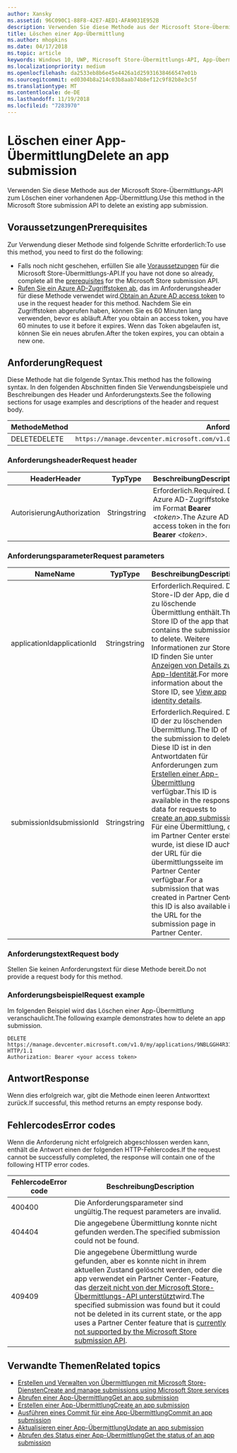```yaml
---
author: Xansky
ms.assetid: 96C090C1-88F8-42E7-AED1-AFA9031E952B
description: Verwenden Sie diese Methode aus der Microsoft Store-Übermittlungs-API zum Löschen einer vorhandenen App-Übermittlung.
title: Löschen einer App-Übermittlung
ms.author: mhopkins
ms.date: 04/17/2018
ms.topic: article
keywords: Windows 10, UWP, Microsoft Store-Übermittlungs-API, App-Übermittlung, löschen
ms.localizationpriority: medium
ms.openlocfilehash: da2533eb8b6e45e4426a1d25931638466547e01b
ms.sourcegitcommit: ed0304b8a214c03b8aab74b8ef12c9f82b8e3c5f
ms.translationtype: MT
ms.contentlocale: de-DE
ms.lasthandoff: 11/19/2018
ms.locfileid: "7283970"
---
```

# <a name="delete-an-app-submission"></a><span data-ttu-id="ad7b1-104">Löschen einer App-Übermittlung</span><span class="sxs-lookup"><span data-stu-id="ad7b1-104">Delete an app submission</span></span>

<span data-ttu-id="ad7b1-105">Verwenden Sie diese Methode aus der Microsoft Store-Übermittlungs-API zum Löschen einer vorhandenen App-Übermittlung.</span><span class="sxs-lookup"><span data-stu-id="ad7b1-105">Use this method in the Microsoft Store submission API to delete an existing app submission.</span></span>

## <a name="prerequisites"></a><span data-ttu-id="ad7b1-106">Voraussetzungen</span><span class="sxs-lookup"><span data-stu-id="ad7b1-106">Prerequisites</span></span>

<span data-ttu-id="ad7b1-107">Zur Verwendung dieser Methode sind folgende Schritte erforderlich:</span><span class="sxs-lookup"><span data-stu-id="ad7b1-107">To use this method, you need to first do the following:</span></span>

* <span data-ttu-id="ad7b1-108">Falls noch nicht geschehen, erfüllen Sie alle [Voraussetzungen](create-and-manage-submissions-using-windows-store-services.md#prerequisites) für die Microsoft Store-Übermittlungs-API.</span><span class="sxs-lookup"><span data-stu-id="ad7b1-108">If you have not done so already, complete all the [prerequisites](create-and-manage-submissions-using-windows-store-services.md#prerequisites) for the Microsoft Store submission API.</span></span>
* <span data-ttu-id="ad7b1-109">[Rufen Sie ein Azure AD-Zugriffstoken ab](create-and-manage-submissions-using-windows-store-services.md#obtain-an-azure-ad-access-token), das im Anforderungsheader für diese Methode verwendet wird.</span><span class="sxs-lookup"><span data-stu-id="ad7b1-109">[Obtain an Azure AD access token](create-and-manage-submissions-using-windows-store-services.md#obtain-an-azure-ad-access-token) to use in the request header for this method.</span></span> <span data-ttu-id="ad7b1-110">Nachdem Sie ein Zugriffstoken abgerufen haben, können Sie es 60 Minuten lang verwenden, bevor es abläuft.</span><span class="sxs-lookup"><span data-stu-id="ad7b1-110">After you obtain an access token, you have 60 minutes to use it before it expires.</span></span> <span data-ttu-id="ad7b1-111">Wenn das Token abgelaufen ist, können Sie ein neues abrufen.</span><span class="sxs-lookup"><span data-stu-id="ad7b1-111">After the token expires, you can obtain a new one.</span></span>

## <a name="request"></a><span data-ttu-id="ad7b1-112">Anforderung</span><span class="sxs-lookup"><span data-stu-id="ad7b1-112">Request</span></span>

<span data-ttu-id="ad7b1-113">Diese Methode hat die folgende Syntax.</span><span class="sxs-lookup"><span data-stu-id="ad7b1-113">This method has the following syntax.</span></span> <span data-ttu-id="ad7b1-114">In den folgenden Abschnitten finden Sie Verwendungsbeispiele und Beschreibungen des Header und Anforderungstexts.</span><span class="sxs-lookup"><span data-stu-id="ad7b1-114">See the following sections for usage examples and descriptions of the header and request body.</span></span>

| <span data-ttu-id="ad7b1-115">Methode</span><span class="sxs-lookup"><span data-stu-id="ad7b1-115">Method</span></span> | <span data-ttu-id="ad7b1-116">Anforderungs-URI</span><span class="sxs-lookup"><span data-stu-id="ad7b1-116">Request URI</span></span>                                                      |
|--------|------------------------------------------------------------------|
| <span data-ttu-id="ad7b1-117">DELETE</span><span class="sxs-lookup"><span data-stu-id="ad7b1-117">DELETE</span></span>    | ```https://manage.devcenter.microsoft.com/v1.0/my/applications/{applicationId}/submissions/{submissionId}``` |


### <a name="request-header"></a><span data-ttu-id="ad7b1-118">Anforderungsheader</span><span class="sxs-lookup"><span data-stu-id="ad7b1-118">Request header</span></span>

| <span data-ttu-id="ad7b1-119">Header</span><span class="sxs-lookup"><span data-stu-id="ad7b1-119">Header</span></span>        | <span data-ttu-id="ad7b1-120">Typ</span><span class="sxs-lookup"><span data-stu-id="ad7b1-120">Type</span></span>   | <span data-ttu-id="ad7b1-121">Beschreibung</span><span class="sxs-lookup"><span data-stu-id="ad7b1-121">Description</span></span>                                                                 |
|---------------|--------|-----------------------------------------------------------------------------|
| <span data-ttu-id="ad7b1-122">Autorisierung</span><span class="sxs-lookup"><span data-stu-id="ad7b1-122">Authorization</span></span> | <span data-ttu-id="ad7b1-123">String</span><span class="sxs-lookup"><span data-stu-id="ad7b1-123">string</span></span> | <span data-ttu-id="ad7b1-124">Erforderlich.</span><span class="sxs-lookup"><span data-stu-id="ad7b1-124">Required.</span></span> <span data-ttu-id="ad7b1-125">Das Azure AD-Zugriffstoken im Format **Bearer** &lt;*token*&gt;.</span><span class="sxs-lookup"><span data-stu-id="ad7b1-125">The Azure AD access token in the form **Bearer** &lt;*token*&gt;.</span></span> |


### <a name="request-parameters"></a><span data-ttu-id="ad7b1-126">Anforderungsparameter</span><span class="sxs-lookup"><span data-stu-id="ad7b1-126">Request parameters</span></span>

| <span data-ttu-id="ad7b1-127">Name</span><span class="sxs-lookup"><span data-stu-id="ad7b1-127">Name</span></span>        | <span data-ttu-id="ad7b1-128">Typ</span><span class="sxs-lookup"><span data-stu-id="ad7b1-128">Type</span></span>   | <span data-ttu-id="ad7b1-129">Beschreibung</span><span class="sxs-lookup"><span data-stu-id="ad7b1-129">Description</span></span>                                                                 |
|---------------|--------|-----------------------------------------------------------------------------|
| <span data-ttu-id="ad7b1-130">applicationId</span><span class="sxs-lookup"><span data-stu-id="ad7b1-130">applicationId</span></span> | <span data-ttu-id="ad7b1-131">String</span><span class="sxs-lookup"><span data-stu-id="ad7b1-131">string</span></span> | <span data-ttu-id="ad7b1-132">Erforderlich.</span><span class="sxs-lookup"><span data-stu-id="ad7b1-132">Required.</span></span> <span data-ttu-id="ad7b1-133">Die Store-ID der App, die die zu löschende Übermittlung enthält.</span><span class="sxs-lookup"><span data-stu-id="ad7b1-133">The Store ID of the app that contains the submission to delete.</span></span> <span data-ttu-id="ad7b1-134">Weitere Informationen zur Store-ID finden Sie unter [Anzeigen von Details zur App-Identität](https://msdn.microsoft.com/windows/uwp/publish/view-app-identity-details).</span><span class="sxs-lookup"><span data-stu-id="ad7b1-134">For more information about the Store ID, see [View app identity details](https://msdn.microsoft.com/windows/uwp/publish/view-app-identity-details).</span></span>  |
| <span data-ttu-id="ad7b1-135">submissionId</span><span class="sxs-lookup"><span data-stu-id="ad7b1-135">submissionId</span></span> | <span data-ttu-id="ad7b1-136">String</span><span class="sxs-lookup"><span data-stu-id="ad7b1-136">string</span></span> | <span data-ttu-id="ad7b1-137">Erforderlich.</span><span class="sxs-lookup"><span data-stu-id="ad7b1-137">Required.</span></span> <span data-ttu-id="ad7b1-138">Die ID der zu löschenden Übermittlung.</span><span class="sxs-lookup"><span data-stu-id="ad7b1-138">The ID of the submission to delete.</span></span> <span data-ttu-id="ad7b1-139">Diese ID ist in den Antwortdaten für Anforderungen zum [Erstellen einer App-Übermittlung](create-an-app-submission.md) verfügbar.</span><span class="sxs-lookup"><span data-stu-id="ad7b1-139">This ID is available in the response data for requests to [create an app submission](create-an-app-submission.md).</span></span> <span data-ttu-id="ad7b1-140">Für eine Übermittlung, die im Partner Center erstellt wurde, ist diese ID auch in der URL für die übermittlungsseite im Partner Center verfügbar.</span><span class="sxs-lookup"><span data-stu-id="ad7b1-140">For a submission that was created in Partner Center, this ID is also available in the URL for the submission page in Partner Center.</span></span>  |


### <a name="request-body"></a><span data-ttu-id="ad7b1-141">Anforderungstext</span><span class="sxs-lookup"><span data-stu-id="ad7b1-141">Request body</span></span>

<span data-ttu-id="ad7b1-142">Stellen Sie keinen Anforderungstext für diese Methode bereit.</span><span class="sxs-lookup"><span data-stu-id="ad7b1-142">Do not provide a request body for this method.</span></span>


### <a name="request-example"></a><span data-ttu-id="ad7b1-143">Anforderungsbeispiel</span><span class="sxs-lookup"><span data-stu-id="ad7b1-143">Request example</span></span>

<span data-ttu-id="ad7b1-144">Im folgenden Beispiel wird das Löschen einer App-Übermittlung veranschaulicht.</span><span class="sxs-lookup"><span data-stu-id="ad7b1-144">The following example demonstrates how to delete an app submission.</span></span>

```
DELETE https://manage.devcenter.microsoft.com/v1.0/my/applications/9NBLGGH4R315/submissions/1152921504621243610 HTTP/1.1
Authorization: Bearer <your access token>
```

## <a name="response"></a><span data-ttu-id="ad7b1-145">Antwort</span><span class="sxs-lookup"><span data-stu-id="ad7b1-145">Response</span></span>

<span data-ttu-id="ad7b1-146">Wenn dies erfolgreich war, gibt die Methode einen leeren Antworttext zurück.</span><span class="sxs-lookup"><span data-stu-id="ad7b1-146">If successful, this method returns an empty response body.</span></span>

## <a name="error-codes"></a><span data-ttu-id="ad7b1-147">Fehlercodes</span><span class="sxs-lookup"><span data-stu-id="ad7b1-147">Error codes</span></span>

<span data-ttu-id="ad7b1-148">Wenn die Anforderung nicht erfolgreich abgeschlossen werden kann, enthält die Antwort einen der folgenden HTTP-Fehlercodes.</span><span class="sxs-lookup"><span data-stu-id="ad7b1-148">If the request cannot be successfully completed, the response will contain one of the following HTTP error codes.</span></span>

| <span data-ttu-id="ad7b1-149">Fehlercode</span><span class="sxs-lookup"><span data-stu-id="ad7b1-149">Error code</span></span> |  <span data-ttu-id="ad7b1-150">Beschreibung</span><span class="sxs-lookup"><span data-stu-id="ad7b1-150">Description</span></span>   |
|--------|------------------|
| <span data-ttu-id="ad7b1-151">400</span><span class="sxs-lookup"><span data-stu-id="ad7b1-151">400</span></span>  | <span data-ttu-id="ad7b1-152">Die Anforderungsparameter sind ungültig.</span><span class="sxs-lookup"><span data-stu-id="ad7b1-152">The request parameters are invalid.</span></span> |
| <span data-ttu-id="ad7b1-153">404</span><span class="sxs-lookup"><span data-stu-id="ad7b1-153">404</span></span>  | <span data-ttu-id="ad7b1-154">Die angegebene Übermittlung konnte nicht gefunden werden.</span><span class="sxs-lookup"><span data-stu-id="ad7b1-154">The specified submission could not be found.</span></span> |
| <span data-ttu-id="ad7b1-155">409</span><span class="sxs-lookup"><span data-stu-id="ad7b1-155">409</span></span>  | <span data-ttu-id="ad7b1-156">Die angegebene Übermittlung wurde gefunden, aber es konnte nicht in ihrem aktuellen Zustand gelöscht werden, oder die app verwendet ein Partner Center-Feature, das [derzeit nicht von der Microsoft Store-Übermittlungs-API unterstützt](create-and-manage-submissions-using-windows-store-services.md#not_supported)wird.</span><span class="sxs-lookup"><span data-stu-id="ad7b1-156">The specified submission was found but it could not be deleted in its current state, or the app uses a Partner Center feature that is [currently not supported by the Microsoft Store submission API](create-and-manage-submissions-using-windows-store-services.md#not_supported).</span></span> |


## <a name="related-topics"></a><span data-ttu-id="ad7b1-157">Verwandte Themen</span><span class="sxs-lookup"><span data-stu-id="ad7b1-157">Related topics</span></span>

* [<span data-ttu-id="ad7b1-158">Erstellen und Verwalten von Übermittlungen mit Microsoft Store-Diensten</span><span class="sxs-lookup"><span data-stu-id="ad7b1-158">Create and manage submissions using Microsoft Store services</span></span>](create-and-manage-submissions-using-windows-store-services.md)
* [<span data-ttu-id="ad7b1-159">Abrufen einer App-Übermittlung</span><span class="sxs-lookup"><span data-stu-id="ad7b1-159">Get an app submission</span></span>](get-an-app-submission.md)
* [<span data-ttu-id="ad7b1-160">Erstellen einer App-Übermittlung</span><span class="sxs-lookup"><span data-stu-id="ad7b1-160">Create an app submission</span></span>](create-an-app-submission.md)
* [<span data-ttu-id="ad7b1-161">Ausführen eines Commit für eine App-Übermittlung</span><span class="sxs-lookup"><span data-stu-id="ad7b1-161">Commit an app submission</span></span>](commit-an-app-submission.md)
* [<span data-ttu-id="ad7b1-162">Aktualisieren einer App-Übermittlung</span><span class="sxs-lookup"><span data-stu-id="ad7b1-162">Update an app submission</span></span>](update-an-app-submission.md)
* [<span data-ttu-id="ad7b1-163">Abrufen des Status einer App-Übermittlung</span><span class="sxs-lookup"><span data-stu-id="ad7b1-163">Get the status of an app submission</span></span>](get-status-for-an-app-submission.md)
